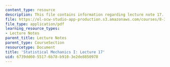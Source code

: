 ```yaml
---
content_type: resource
description: This file contains information regarding lecture note 17.
file: https://ol-ocw-studio-app-production.s3.amazonaws.com/courses/8-333-statistical-mechanics-i-statistical-mechanics-of-particles-fall-2013/6739dd6055176b78b9103e2de8850978_MIT8_333F13_Lec17.pdf
file_type: application/pdf
learning_resource_types:
- Lecture Notes
parent_title: Lecture Notes
parent_type: CourseSection
resourcetype: Document
title: 'Statistical Mechanics I: Lecture 17'
uid: 6739dd60-5517-6b78-b910-3e2de8850978
---
```

